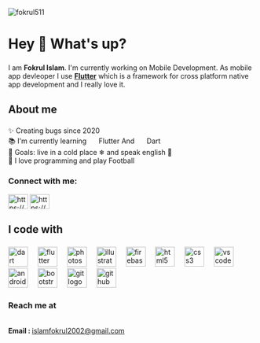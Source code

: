 
<p align="left"> <img src="https://komarev.com/ghpvc/?username=fokrul511&label=Profile%20views&color=0e75b6&style=flat" alt="fokrul511" /> </p>
<h1 align="left">Hey 👋 What's up?</h1>

###

I am <strong>Fokrul Islam</strong>. I'm currently working on Mobile Development. As mobile app devleoper I use <strong>[Flutter](https://flutter.dev/)</strong> which is a framework for cross platform native app development and I really love it.


###

<h2 align="left">About me</h2>

###

<p align="left">✨ Creating bugs since 2020<br>📚 I'm currently learning  <img src="https://static-00.iconduck.com/assets.00/flutter-icon-2048x2048-ufx4idi8.png" width="17" /> Flutter And <img src="https://uxwing.com/wp-content/themes/uxwing/download/brands-and-social-media/dart-programming-language-icon.png" width="17" />  Dart<br>🎯 Goals:  live in a cold place ❄ and speak english 🚀<br>🎲 I love programming and play Football </p>

###
<h3 align="left">Connect with me:</h3>
<p align="left">
<a href="https://linkedin.com/in/https://www.linkedin.com/in/fokrul-islam-72998a249/" target="blank"><img align="center" src="https://raw.githubusercontent.com/rahuldkjain/github-profile-readme-generator/master/src/images/icons/Social/linked-in-alt.svg" alt="https://www.linkedin.com/in/fokrul-islam-72998a249/" height="30" width="40" /></a>
<a href="https://fb.com/https://web.facebook.com/humien.ahmad.9/" target="blank"><img align="center" src="https://raw.githubusercontent.com/rahuldkjain/github-profile-readme-generator/master/src/images/icons/Social/facebook.svg" alt="https://web.facebook.com/humien.ahmad.9" height="30" width="40" /></a>
</p>

<h2 align="left">I code with</h2>

###

<div align="left">
  <img src="https://cdn.jsdelivr.net/gh/devicons/devicon/icons/dart/dart-original.svg" height="40" alt="dart logo"  />
  <img width="12" />
  <img src="https://cdn.jsdelivr.net/gh/devicons/devicon/icons/flutter/flutter-original.svg" height="40" alt="flutter logo"  />
  <img width="12" />
  <img src="https://cdn.jsdelivr.net/gh/devicons/devicon/icons/photoshop/photoshop-plain.svg" height="40" alt="photoshop logo"  />
  <img width="12" />
  <img src="https://cdn.jsdelivr.net/gh/devicons/devicon/icons/illustrator/illustrator-plain.svg" height="40" alt="illustrator logo"  />
  <img width="12" />
  <img src="https://cdn.jsdelivr.net/gh/devicons/devicon/icons/firebase/firebase-plain.svg" height="40" alt="firebase logo"  />
  <img width="12" />
  <img src="https://cdn.jsdelivr.net/gh/devicons/devicon/icons/html5/html5-original.svg" height="40" alt="html5 logo"  />
  <img width="12" />
  <img src="https://cdn.jsdelivr.net/gh/devicons/devicon/icons/css3/css3-original.svg" height="40" alt="css3 logo"  />
  <img width="12" />
  <img src="https://cdn.jsdelivr.net/gh/devicons/devicon/icons/vscode/vscode-original.svg" height="40" alt="vscode logo"  />
  <img width="12" />
  <img src="https://cdn.jsdelivr.net/gh/devicons/devicon/icons/androidstudio/androidstudio-original.svg" height="40" alt="androidstudio logo"  />
  <img width="12" />
  <img src="https://cdn.jsdelivr.net/gh/devicons/devicon/icons/bootstrap/bootstrap-original.svg" height="40" alt="bootstrap logo"  />
  <img width="12" />
  <img src="https://cdn.jsdelivr.net/gh/devicons/devicon/icons/git/git-original.svg" height="40" alt="git logo"  />
  <img width="12" />
  <img src="https://cdn.jsdelivr.net/gh/devicons/devicon/icons/github/github-original.svg" height="40" alt="github logo"  />
</div>

###
### Reach me at
<br><strong>Email : </strong> islamfokrul2002@gmail.com<br>


